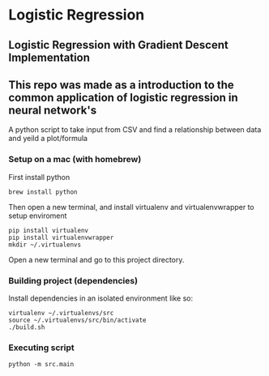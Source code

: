 # Logistic Regression

## Logistic Regression with Gradient Descent Implementation

## This repo was made as a introduction to the common application of logistic regression in neural network's

A python script to take input from CSV and find a relationship between data and yeild a plot/formula

### Setup on a mac (with homebrew)
First install python
```
brew install python
```

Then open a new terminal, and install virtualenv and virtualenvwrapper to setup enviroment 
```
pip install virtualenv
pip install virtualenvwrapper
mkdir ~/.virtualenvs
```

Open a new terminal and go to this project directory.

### Building project (dependencies)
Install dependencies in an isolated environment like so:
```
virtualenv ~/.virtualenvs/src
source ~/.virtualenvs/src/bin/activate
./build.sh
```

### Executing script
```
python -m src.main
```